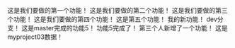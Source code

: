 这是我们要做的第一个功能！
这是我们要做的第二个功能！
这是我们要做的第三个功能！
这是我们要做的第四个功能！
这是第五个功能！
我的新功能！
dev分支！
这是master完成的功能5！
功能5完成了！
第三个人新增了一个功能！
这是myproject03数据！